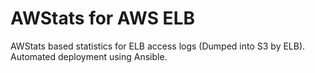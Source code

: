 AWStats for AWS ELB
===================

AWStats based statistics for ELB access logs (Dumped into S3 by ELB). Automated deployment using Ansible.
